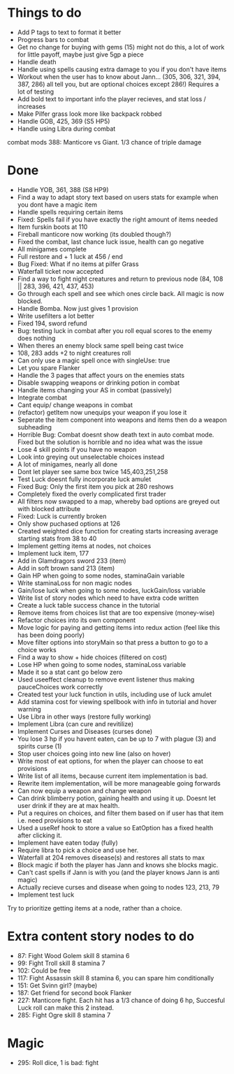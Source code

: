 # Things to do

<ul>
  <li>Add P tags to text to format it better</li>
  <li>Progress bars to combat</li>
  <li>Get no change for buying with gems (15) might not do this, a lot of work for little payoff, maybe just give 5gp a piece</li>
  <li>Handle death</li>
  <li>Handle using spells causing extra damage to you if you don't have items</li>
  <li>Workout when the user has to know about Jann... (305, 306, 321, 394, 387, 286) all tell you, but are optional choices except 286!) Requires a lot of testing</li>
  <li>Add bold text to important info the player recieves, and stat loss / increases</li>
  <li>Make Pilfer grass look more like backpack robbed</li>
  <li>Handle GOB, 425, 369 (S5 HP5)</li>
  <li>Handle using Libra during combat</li>
</ul>

combat mods
388: Manticore vs Giant. 1/3 chance of triple damage

# Done

<ul>
  <li>Handle YOB, 361, 388 (S8 HP9)</li>
  <li>Find a way to adapt story text based on users stats for example when you dont have a magic item</li>
  <li>Handle spells requiring certain items</li>
  <li>Fixed: Spells fail if you have exactly the right amount of items needed</li>
  <li>Item furskin boots at 110</li>
  <li>Fireball manticore now working (its doubled though?)</li>
  <li>Fixed the combat, last chance luck issue, health can go negative</li>
  <li>All minigames complete</li>
  <li>Full restore and + 1 luck at 456 / end</li>
  <li>Bug Fixed: What if no items at pilfer Grass</li>
  <li>Waterfall ticket now accepted</li>
  <li>Find a way to fight night creatures and return to previous node (84, 108 || 283, 396, 421, 437, 453)</li>
  <li>Go through each spell and see which ones circle back. All magic is now blocked.</li>
  <li>Handle Bomba. Now just gives 1 provision</li>
  <li>Write usefilters a lot better</li>
  <li>Fixed 194, sword refund</li>
  <li>Bug: testing luck in combat after you roll equal scores to the enemy does nothing</li>
  <li>When theres an enemy block same spell being cast twice</li>
  <li>108, 283 adds +2 to night creatures roll</li>
  <li>Can only use a magic spell once with singleUse: true</li>
  <li>Let you spare Flanker</li>
  <li>Handle the 3 pages that affect yours on the enemies stats</li>
  <li>Disable swapping weapons or drinking potion in combat</li>
  <li>Handle items changing your AS in combat (passively)</li>
  <li>Integrate combat</li>
  <li>Cant equip/ change weapons in combat</li>
  <li>(refactor) getItem now unequips your weapon if you lose it</li>
  <li>Seperate the item component into weapons and items then do a weapon subheading</li>
  <li>Horrible Bug: Combat doesnt show death text in auto combat mode. Fixed but the solution is horrible and no idea what was the issue</li>
  <li>Lose 4 skill points if you have no weapon</li>
  <li>Look into greying out unselectable choices instead</li>
  <li>A lot of minigames, nearly all done</li>
  <li>Dont let player see same box twice 145,403,251,258</li>
  <li>Test Luck doesnt fully incorporate luck amulet</li>
  <li>Fixed Bug: Only the first item you pick at 280 reshows</li>
  <li>Completely fixed the overly complicated first trader</li>
  <li>All filters now swapped to a map, whereby bad options are greyed out with blocked attribute</li>
  <li>Fixed: Luck is currently broken</li>
  <li>Only show puchased options at 126</li>
  <li>Created weighted dice function for creating starts increasing average starting stats from 38 to 40</li>
  <li>Implement getting items at nodes, not choices</li>
  <li>Implement luck item, 177</li>
  <li>Add in Glamdragors sword 233 (item)</li>
  <li>Add in soft brown sand 213 (item)</li>
  <li>Gain HP when going to some nodes, staminaGain variable</li>
  <li>Write staminaLoss for non magic nodes</li>
  <li>Gain/lose luck when going to some nodes, luckGain/loss variable</li>
  <li>Write list of story nodes which need to have extra code written</li>
  <li>Create a luck table success chance in the tutorial</li>
  <li>Remove items from choices list that are too expensive (money-wise)</li>
  <li>Refactor choices into its own component</li>
  <li>Move logic for paying and getting items into redux action (feel like this has been doing poorly)</li>
  <li>Move filter options into storyMain so that press a button to go to a choice works</li>
  <li>Find a way to show + hide choices (filtered on cost)</li>
  <li>Lose HP when going to some nodes, staminaLoss variable</li>
  <li>Made it so a stat cant go below zero</li>
  <li>Used useeffect cleanup to remove event listener thus making pauceChoices work correctly</li>
  <li>Created test your luck function in utils, including use of luck amulet</li>
  <li>Add stamina cost for viewing spellbook with info in tutorial and hover warning</li>
  <li>Use Libra in other ways (restore fully working)</li>
  <li>Implement Libra (can cure and revitilize)</li>
  <li>Implement Curses and Diseases (curses done)</li>
  <li>You lose 3 hp if you havent eaten, can be up to 7 with plague (3) and spirits curse (1)</li>
  <li>Stop user choices going into new line (also on hover)</li>
  <li>Write most of eat options, for when the player can choose to eat provisions</li>
  <li>Write list of all items, because current item implementation is bad.</li>
  <li>Rewrite item implementation, will be more manageable going forwards</li>
  <li>Can now equip a weapon and change weapon</li>
  <li>Can drink blimberry potion, gaining health and using it up. Doesnt let user drink if they are at max health.</li>
  <li>Put a requires on choices, and filter them based on if user has that item i.e. need provisions to eat</li>
  <li>Used a useRef hook to store a value so EatOption has a fixed health after clicking it.</li>
  <li>Implement have eaten today (fully)</li>
  <li>Require libra to pick a choice and use her.</li>
  <li>Waterfall at 204 removes disease(s) and restores all stats to max</li>
  <li>Block magic if both the player has Jann and knows she blocks magic.</li>
  <li>Can't cast spells if Jann is with you (and the player knows Jann is anti magic)</li>
  <li>Actually recieve curses and disease when going to nodes 123, 213, 79</li>
  <li>Implement test luck</li>
</ul>

Try to prioritize getting items at a node, rather than a choice.


# Extra content story nodes to do

<ul>
<!-- <li>2: Fight Serpent Skill 7 Stamina 8</li> -->
<!-- <li>4: Use Key if have it</li> -->
<!-- <li>20: Fight Skunkbear Skill 7 Stamina 5 (you lose 2 AS)</li> -->
<!-- <li>21: Add eat food option </li> -->
<!-- <li>22: Trader Pipe roll </li> -->
<!-- <li>23: Check if tested luck at node 38</li> -->
<!-- <li>25: Use up Libra</li> -->
<!-- <li>29: Choose artefact to give</li> -->
<!-- <li>31: Possibly lose 3 hp</li> -->
<!-- <li>32: Choose 2 items to give up</li> -->
<!-- <li>33: Choice costs 2 gp</li> -->
<!-- <li>35: Can eat food if you wish 2 or 1 hp</li> -->
<!-- <li>36: Possibly lose 3 hp</li> -->
<!-- <li>37: Get Jann</li> -->
<!-- <li>45: Possibly lose 3 hp</li> -->
<!-- <li>47: Fight Goblin Skill 7 Stamina 6</li> -->
<!-- <li>48: Takes either spell book or 2 magic items</li> -->
<!-- <li>50: Get collar</li> -->
<!-- <li>57: Get 12 gold, lose 1 item user chooses</li> -->
<!-- <li>72: Lose 1 AS when using axe</li> -->
<!-- <li>74: Fight Wolfhound skill 7 stamina 6</li> -->
<!-- <li>79: Get plague (-3 hp per day)</li> -->
<!-- <li>82: Test luck</li> -->
<li>87: Fight Wood Golem skill 8 stamina 6</li>
<!-- <li>88: Options depend on items (pipe)</li> -->
<!-- <li>93: Must roll 2 dice once, - stamina each time, try more times if wanted</li> -->
<li>99: Fight Troll skill 8 stamina 7</li>
<!-- <li>100: Options depend on Jann</li> -->
<!-- <li>101: Nothing leads here</li> -->
<li>102: Could be free</li>
<!-- <li>104: Fight 2 Bandit's skill 7,7 stamina 6,5</li> -->
<!-- <li>106: Merchant</li> -->
<!-- <li>108: add +2 to night creatures roll</li> -->
<!-- <li>112: Libra choice</li> -->
<li>117: Fight Assassin skill 8 stamina 6, you can spare him conditionally</li>
<!-- <li>122: Get item Armband + 2 AS if using sword</li> -->
<!-- <li>123: Go to previous reference, roll to determine who we fight</li> -->
<!-- <li>124: Get cursed, from now on lose +1 stamina for all stamina loss actions except magic</li> -->
<!-- <li>126: Only view purchased items</li> -->
<!-- 130: Libra option -->
<!-- <li>133: Test luck if you want</li> -->
<!-- <li>141: Barter or not for the axe</li> -->
<!-- <li>142: Try to roll lower than skill, unlimited tries, - AS for weapon chosen each try</li> -->
<!-- <li>144: Test luck</li> -->
<li>151: Get Svinn girl? (maybe)</li>
<!-- <li>161: You have to pay, so block this option if not enough GP</li> -->
<!-- <li>162: Fight Hill Gaint skill 9 stamina 11</li> -->
<!-- <li>165: Keep testing your luck, until success 3 times in a row. -3 hp each time</li> -->
<!-- <li>168: Lose all provisions </li> -->
<!-- <li>171: Either option means Jann stays</li> -->
<!-- <li>177: Luck item</li> -->
<!-- <li>182: Give him axe if have it, or give him something else</li> -->
<!-- <li>185: Lose weapon, -4 skill if no weapon</li> -->
<li>187: Get friend for second book Flanker</li>
<!-- <li>194: Can take sword and leave the old one behind, does +1 damage. If unwanted you can test your luck, if pass, sell it again.</li> -->
<!-- <li>203: Fight Elvin skill 6+2 stamina 4</li> -->
<!-- <li>204: Waterfall cures you of all except disease</li> -->
<!-- <li>205: Lose Jann</li> -->
<!-- <li>206: Dead if no Libra</li> -->
<!-- <li>207: Fight Hill Giant skill 9 stamina 11</li> -->
<!-- <li>213: Curse of Alianna -2 skill until removed</li> -->
<!-- <li>214: Trader broadsword barter</li> -->
<!-- <li>218: Remove each item based on Test your Luck roll</li> -->
<li>227: Manticore fight. Each hit has a 1/3 chance of doing 6 hp, Succesful Luck roll can make this 2 instead.</li>
<!-- <li>228: Roll one die three times, if less than skill, you escape, if not call Libra, if not you die.</li> -->
<!-- <li>233: Get free waterfall pass</li> -->
<!-- <li>254: A dice determines where you go</li> -->
<!-- <li>257: The option to buy food 2 gp for 2 provisions</li> -->
<!-- <li>258: Minigame, 5 coins and a key up for grabs, for each pick one and Test Luck, if fail lose half hp rounded down. If you get key, can view it at 199</li> -->
<!-- <li>261: Lose all items except equipped weapon</li> -->
<!-- <li>269: Test Luck - if fail you die</li> -->
<!-- <li>270: Roll dice if 1 - 4 take that damage</li> -->
<!-- <li>276: Can kill you if Jann is with you. Text is dynamic.</li> -->
<!-- <li>277: Roll 2 dice, If equals luck, -1 hp, if over luck, -3 hp. If two 6's you die. Other pages affect these numbers.</li> -->
<!-- <li>283: Get 2 hp if no enemies fought or 1 hp if fought</li> -->
<li>285: Fight Ogre skill 8 stamina 7</li>
</ul>

# Magic

<ul>
<li>295: Roll dice, 1 is bad: fight</li>
<!-- <li>303: Need pebbles and dynamic text</li> -->
<!-- <li>317: Weaken troll skill 4 stamina 7, 50/50 it gets strong after round 4</li> -->
<!-- <li>325: Fights at half skill for 4 rounds Manticore</li> -->
<!-- <li>328: Dyanmic text, requires beeswax</li> -->
<!-- <li>330: Add + 3 to roll at 277</li> -->
<!-- <li>338: Fight weakened Hill Giant skill 6 stamina 11</li> -->
<!-- <li>339: requires bamboo flutes dynamic text</li> -->
<!-- <li>356: Can test luck, if success no fight, if fail fight with double skill.</li> -->
<!-- <li>366: Take 1d damage, if 6 test luck, if unlucky you die.</li> -->
<!-- <li>417: Take 1d damage for 1-5, if 6 you die.</li> -->
</ul>
